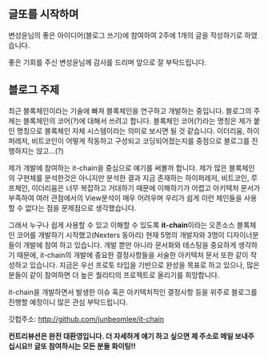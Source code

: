 ## 글또를 시작하며

변성윤님의 좋은 아이디어(블로그 쓰기)에 참여하여 2주에 1개의 글을 작성하기로 하였습니다.

좋은 기회를 주신 변성윤님께 감사를 드리며 앞으로 잘 부탁드립니다.



## 블로그 주제

최근 블록체인이라는 기술에 빠져 블록체인을 연구하고 개발하는 중입니다. 블로그의 주제는 블록체인의 코어(?)에 대해서 쓰려고 합니다. 블록체인 코어(?)라는 명칭은 제가 붙인 명칭으로 블록체인 자체 시스템이라는 의미로 보시면 될 것 같습니다. 이더리움, 하이퍼레저, 비트코인이 어떻게 작동하고 구성되고 코딩되어졌는지를 중점으로 블로그를 진행하지는 않고...(?)

제가 개발에 참여하는 it-chain을 중심으로 얘기를 써볼까 합니다. 
제가 많은 블록체인의 구현체를 분석한것은 아니지만 분석한 결과 지금 존재하는 하이퍼레저, 비트코인, 루프체인, 이더리움은 너무 복잡하고 거대하기 때문에 이해하기가 어렵고 아키텍처 문서가 부족하여 여러 관점에서의 View분석이 매우 어려우며 우리가 쉽게 이런 체인들을 사용할 수 없다는 점을 문제점으로 생각했습니다. 

그래서 누구나 쉽게 사용할 수 있고 이해할 수 있도록 **it-chain**이라는 오픈소스 블록체인 코어를 개발하기 시작했고(Nexters 동아리) 현재 5명의 개발자와 3명이 디자이너분들이 개발에 참여 하고 있습니다. 개발 뿐만 아니라 문서화와 테스팅을 중요하게 생각하기 때문에, it-chain의 개발에 중요한 결정사항들을 서술한 아키텍처 문서 또한 같이 작성하고 있습니다. 지금은 우선 프로토 타입을 기반으로 완성을 목표로 하고 있으나, 많은 분들이 같이 참여하면 더 높은 퀄리티의 프로젝트로 올리기를 희망합니다. 

it-chain을 개발하면서 발생한 이슈 혹은 아키텍처적인 결정사항 등을 위주로 블로그를 진행할 예정이니 많은 관심 부탁드립니다. 

깃헙주소: http://github.com/junbeomlee/it-chain

**컨트리뷰션은 완전 대환영입니다. 더 자세하게 얘기 하고 싶으면 제 주소로 메일 보내주십시요!! 글또 참여하시는 모든 분들 화이팅!!**





